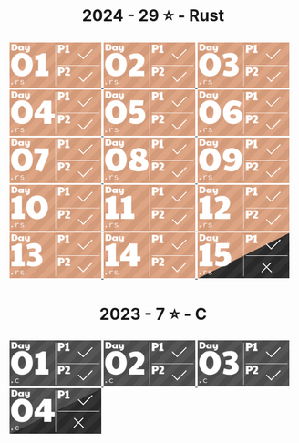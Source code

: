 <!-- AOC TILES BEGIN -->
<h1 align="center">
  2024 - 29 ⭐ - Rust
</h1>
<a href="2024/src/days/day01.rs">
  <img src=".aoc_tiles/tiles/2024/01.png" width="161px">
</a>
<a href="2024/src/days/day02.rs">
  <img src=".aoc_tiles/tiles/2024/02.png" width="161px">
</a>
<a href="2024/src/days/day03.rs">
  <img src=".aoc_tiles/tiles/2024/03.png" width="161px">
</a>
<a href="2024/src/days/day04.rs">
  <img src=".aoc_tiles/tiles/2024/04.png" width="161px">
</a>
<a href="2024/src/days/day05.rs">
  <img src=".aoc_tiles/tiles/2024/05.png" width="161px">
</a>
<a href="2024/src/days/day06.rs">
  <img src=".aoc_tiles/tiles/2024/06.png" width="161px">
</a>
<a href="2024/src/days/day07.rs">
  <img src=".aoc_tiles/tiles/2024/07.png" width="161px">
</a>
<a href="2024/src/days/day08.rs">
  <img src=".aoc_tiles/tiles/2024/08.png" width="161px">
</a>
<a href="2024/src/days/day09.rs">
  <img src=".aoc_tiles/tiles/2024/09.png" width="161px">
</a>
<a href="2024/src/days/day10.rs">
  <img src=".aoc_tiles/tiles/2024/10.png" width="161px">
</a>
<a href="2024/src/days/day11.rs">
  <img src=".aoc_tiles/tiles/2024/11.png" width="161px">
</a>
<a href="2024/src/days/day12.rs">
  <img src=".aoc_tiles/tiles/2024/12.png" width="161px">
</a>
<a href="2024/src/days/day13.rs">
  <img src=".aoc_tiles/tiles/2024/13.png" width="161px">
</a>
<a href="2024/src/days/day14.rs">
  <img src=".aoc_tiles/tiles/2024/14.png" width="161px">
</a>
<a href="2024/src/days/day15.rs">
  <img src=".aoc_tiles/tiles/2024/15.png" width="161px">
</a>
<h1 align="center">
  2023 - 7 ⭐ - C
</h1>
<a href="2023/day01/part1.c">
  <img src=".aoc_tiles/tiles/2023/01.png" width="161px">
</a>
<a href="2023/day02/part1.c">
  <img src=".aoc_tiles/tiles/2023/02.png" width="161px">
</a>
<a href="2023/day03/part1.c">
  <img src=".aoc_tiles/tiles/2023/03.png" width="161px">
</a>
<a href="2023/day04/part1.c">
  <img src=".aoc_tiles/tiles/2023/04.png" width="161px">
</a>
<!-- AOC TILES END -->
